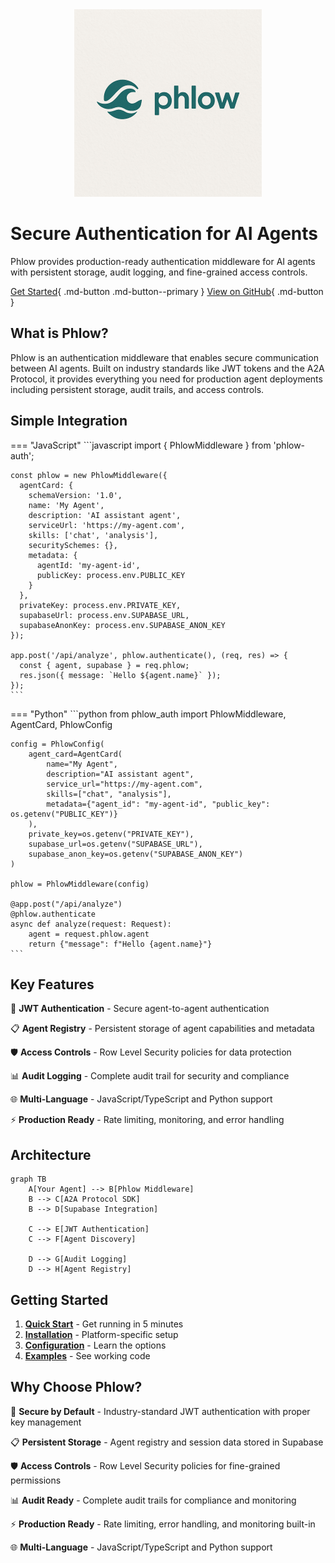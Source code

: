 <div align="center">
  <img src="phlow-logo.png" alt="Phlow Logo" width="300">
</div>

# Secure Authentication for AI Agents

Phlow provides production-ready authentication middleware for AI agents with persistent storage, audit logging, and fine-grained access controls.

[Get Started](quickstart.md){ .md-button .md-button--primary }
[View on GitHub](https://github.com/prassanna-ravishankar/phlow){ .md-button }

## What is Phlow?

Phlow is an authentication middleware that enables secure communication between AI agents. Built on industry standards like JWT tokens and the A2A Protocol, it provides everything you need for production agent deployments including persistent storage, audit trails, and access controls.

## Simple Integration

=== "JavaScript"
    ```javascript
    import { PhlowMiddleware } from 'phlow-auth';

    const phlow = new PhlowMiddleware({
      agentCard: {
        schemaVersion: '1.0',
        name: 'My Agent',
        description: 'AI assistant agent',
        serviceUrl: 'https://my-agent.com',
        skills: ['chat', 'analysis'],
        securitySchemes: {},
        metadata: {
          agentId: 'my-agent-id',
          publicKey: process.env.PUBLIC_KEY
        }
      },
      privateKey: process.env.PRIVATE_KEY,
      supabaseUrl: process.env.SUPABASE_URL,
      supabaseAnonKey: process.env.SUPABASE_ANON_KEY
    });

    app.post('/api/analyze', phlow.authenticate(), (req, res) => {
      const { agent, supabase } = req.phlow;
      res.json({ message: `Hello ${agent.name}` });
    });
    ```

=== "Python"
    ```python
    from phlow_auth import PhlowMiddleware, AgentCard, PhlowConfig

    config = PhlowConfig(
        agent_card=AgentCard(
            name="My Agent",
            description="AI assistant agent", 
            service_url="https://my-agent.com",
            skills=["chat", "analysis"],
            metadata={"agent_id": "my-agent-id", "public_key": os.getenv("PUBLIC_KEY")}
        ),
        private_key=os.getenv("PRIVATE_KEY"),
        supabase_url=os.getenv("SUPABASE_URL"),
        supabase_anon_key=os.getenv("SUPABASE_ANON_KEY")
    )

    phlow = PhlowMiddleware(config)
    
    @app.post("/api/analyze")
    @phlow.authenticate
    async def analyze(request: Request):
        agent = request.phlow.agent
        return {"message": f"Hello {agent.name}"}
    ```

## Key Features

🔐 **JWT Authentication** - Secure agent-to-agent authentication

📋 **Agent Registry** - Persistent storage of agent capabilities and metadata

🛡️ **Access Controls** - Row Level Security policies for data protection

📊 **Audit Logging** - Complete audit trail for security and compliance

🌐 **Multi-Language** - JavaScript/TypeScript and Python support

⚡ **Production Ready** - Rate limiting, monitoring, and error handling

## Architecture

```mermaid
graph TB
    A[Your Agent] --> B[Phlow Middleware]
    B --> C[A2A Protocol SDK]
    B --> D[Supabase Integration]
    
    C --> E[JWT Authentication]
    C --> F[Agent Discovery]
    
    D --> G[Audit Logging]
    D --> H[Agent Registry]
```

## Getting Started

1. **[Quick Start](quickstart.md)** - Get running in 5 minutes
2. **[Installation](installation.md)** - Platform-specific setup  
3. **[Configuration](configuration.md)** - Learn the options
4. **[Examples](examples/basic-agent.md)** - See working code

## Why Choose Phlow?

🔐 **Secure by Default** - Industry-standard JWT authentication with proper key management

📋 **Persistent Storage** - Agent registry and session data stored in Supabase

🛡️ **Access Controls** - Row Level Security policies for fine-grained permissions

📊 **Audit Ready** - Complete audit trails for compliance and monitoring

⚡ **Production Ready** - Rate limiting, error handling, and monitoring built-in

🌐 **Multi-Language** - JavaScript/TypeScript and Python support